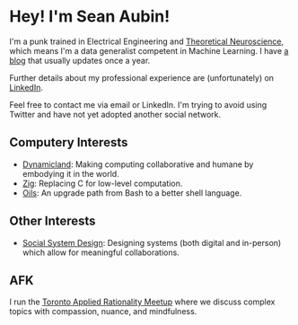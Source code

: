 # Hey! I'm Sean Aubin!

I'm a punk trained in Electrical Engineering and [Theoretical Neuroscience](http://compneuro.uwaterloo.ca/people/sean-aubin.html), which means I'm a data generalist competent in Machine Learning. I have [a blog](https://seanaubin.com/) that usually updates once a year.

Further details about my professional experience are (unfortunately) on [LinkedIn](https://www.linkedin.com/in/sean-aubin/).

Feel free to contact me via email or LinkedIn. I'm trying to avoid using Twitter and have not yet adopted another social network.

## Computery Interests

- [Dynamicland](https://dynamicland.org/): Making computing collaborative and humane by embodying it in the world.
- [Zig](https://ziglang.org/): Replacing C for low-level computation.
- [Oils](https://www.oilshell.org/): An upgrade path from Bash to a better shell language.

## Other Interests

- [Social System Design](https://www.sfsd.io/): Designing systems (both digital and in-person) which allow for meaningful collaborations.

## AFK

I run the [Toronto Applied Rationality Meetup](https://www.meetup.com/less-wrong-toronto/) where we discuss complex topics with compassion, nuance, and mindfulness.
